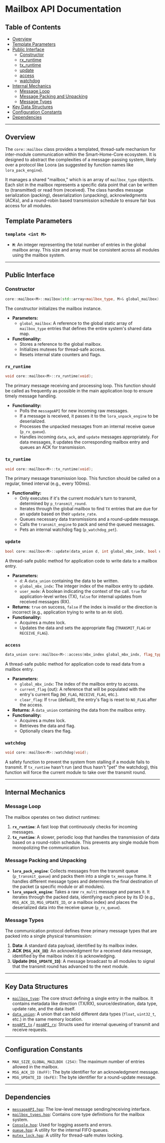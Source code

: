 # Mailbox API Documentation

## Table of Contents
- [Overview](#overview)
- [Template Parameters](#template-parameters)
- [Public Interface](#public-interface)
  - [Constructor](#constructor)
  - [rx_runtime](#rx_runtime)
  - [tx_runtime](#tx_runtime)
  - [update](#update)
  - [access](#access)
  - [watchdog](#watchdog)
- [Internal Mechanics](#internal-mechanics)
  - [Message Loop](#message-loop)
  - [Message Packing and Unpacking](#message-packing-and-unpacking)
  - [Message Types](#message-types)
- [Key Data Structures](#key-data-structures)
- [Configuration Constants](#configuration-constants)
- [Dependencies](#dependencies)

---

## Overview

The `core::mailbox` class provides a templated, thread-safe mechanism for inter-module communication within the Smart-Home-Core ecosystem. It is designed to abstract the complexities of a message-passing system, likely over a protocol like Loora (as suggested by function names like `lora_pack_engine`).

It manages a shared "mailbox," which is an array of `mailbox_type` objects. Each slot in the mailbox represents a specific data point that can be written to (transmitted) or read from (received). The class handles message serialization (packing), deserialization (unpacking), acknowledgments (ACKs), and a round-robin based transmission schedule to ensure fair bus access for all modules.

## Template Parameters

### `template <int M>`
-   **`M`**: An integer representing the total number of entries in the global mailbox array. This size and array must be consistent across all modules using the mailbox system.

---

## Public Interface

### Constructor

```cpp
core::mailbox<M>::mailbox(std::array<mailbox_type, M>& global_mailbox);
```
The constructor initializes the mailbox instance.

-   **Parameters:**
    -   `global_mailbox`: A reference to the global static array of `mailbox_type` entries that defines the entire system's shared data map.
-   **Functionality:**
    -   Stores a reference to the global mailbox.
    -   Initializes mutexes for thread-safe access.
    -   Resets internal state counters and flags.

### `rx_runtime`

```cpp
void core::mailbox<M>::rx_runtime(void);
```
The primary message receiving and processing loop. This function should be called as frequently as possible in the main application loop to ensure timely message handling.

-   **Functionality:**
    -   Polls the `messageAPI` for new incoming raw messages.
    -   If a message is received, it passes it to the `lora_unpack_engine` to be deserialized.
    -   Processes the unpacked messages from an internal receive queue (`p_rx_queue`).
    -   Handles incoming `data`, `ack`, and `update` messages appropriately. For data messages, it updates the corresponding mailbox entry and queues an ACK for transmission.

### `tx_runtime`

```cpp
void core::mailbox<M>::tx_runtime(void);
```
The primary message transmission loop. This function should be called on a regular, timed interval (e.g., every 100ms).

-   **Functionality:**
    -   Only executes if it's the current module's turn to transmit, determined by `p_transmit_round`.
    -   Iterates through the global mailbox to find `TX` entries that are due for an update based on their `update_rate`.
    -   Queues necessary data transmissions and a round-update message.
    -   Calls the `transmit_engine` to pack and send the queued messages.
    -   Pets an internal watchdog flag (`p_watchdog_pet`).

### `update`

```cpp
bool core::mailbox<M>::update(data_union d, int global_mbx_indx, bool user_mode);
```
A thread-safe public method for application code to write data to a mailbox entry.

-   **Parameters:**
    -   `d`: A `data_union` containing the data to be written.
    -   `global_mbx_indx`: The integer index of the mailbox entry to update.
    -   `user_mode`: A boolean indicating the context of the call. `true` for application-level writes (TX), `false` for internal updates from received messages (RX).
-   **Returns:** `true` on success, `false` if the index is invalid or the direction is incorrect (e.g., application trying to write to an `RX` slot).
-   **Functionality:**
    -   Acquires a mutex lock.
    -   Updates the data and sets the appropriate flag (`TRANSMIT_FLAG` or `RECEIVE_FLAG`).

### `access`

```cpp
data_union core::mailbox<M>::access(mbx_index global_mbx_indx, flag_type& current_flag, bool clear_flag = true);
```
A thread-safe public method for application code to read data from a mailbox entry.

-   **Parameters:**
    -   `global_mbx_indx`: The index of the mailbox entry to access.
    -   `current_flag` (out): A reference that will be populated with the entry's current flag (`NO_FLAG`, `RECEIVE_FLAG`, etc.).
    -   `clear_flag`: If `true` (default), the entry's flag is reset to `NO_FLAG` after the access.
-   **Returns:** A `data_union` containing the data from the mailbox entry.
-   **Functionality:**
    -   Acquires a mutex lock.
    -   Retrieves the data and flag.
    -   Optionally clears the flag.

### `watchdog`

```cpp
void core::mailbox<M>::watchdog(void);
```
A safety function to prevent the system from stalling if a module fails to transmit. If `tx_runtime` hasn't run (and thus hasn't "pet" the watchdog), this function will force the current module to take over the transmit round.

---

## Internal Mechanics

### Message Loop
The mailbox operates on two distinct runtimes:
1.  **`rx_runtime`**: A fast loop that continuously checks for incoming messages.
2.  **`tx_runtime`**: A slower, periodic loop that handles the transmission of data based on a round-robin schedule. This prevents any single module from monopolizing the communication bus.

### Message Packing and Unpacking
-   **`lora_pack_engine`**: Collects messages from the transmit queue (`p_transmit_queue`) and packs them into a single `tx_message` frame. It handles different message types and determines the final destination of the packet (a specific module or all modules).
-   **`lora_unpack_engine`**: Takes a raw `rx_multi` message and parses it. It iterates through the packed data, identifying each piece by its ID (e.g., `MSG_ACK_ID`, `MSG_UPDATE_ID`, or a mailbox index) and places the deserialized data into the receive queue (`p_rx_queue`).

### Message Types
The communication protocol defines three primary message types that are packed into a single physical transmission:
1.  **Data**: A standard data payload, identified by its mailbox index.
2.  **ACK (`MSG_ACK_ID`)**: An acknowledgment for a received data message, identified by the mailbox index it is acknowledging.
3.  **Update (`MSG_UPDATE_ID`)**: A message broadcast to all modules to signal that the transmit round has advanced to the next module.

---

## Key Data Structures
-   [`mailbox_type`](mailbox_types.hpp:1): The core struct defining a single entry in the mailbox. It contains metadata like direction (TX/RX), source/destination, data type, update rate, and the data itself.
-   [`data_union`](mailbox_types.hpp:1): A union that can hold different data types (`float`, `uint32_t`, etc.) in the same memory location.
-   [`msgAPI_tx`](messageAPI/messageAPI.hpp:1) / [`msgAPI_rx`](messageAPI/messageAPI.hpp:1): Structs used for internal queueing of transmit and receive requests.

---

## Configuration Constants
-   `MAX_SIZE_GLOBAL_MAILBOX (254)`: The maximum number of entries allowed in the mailbox.
-   `MSG_ACK_ID (0xFF)`: The byte identifier for an acknowledgment message.
-   `MSG_UPDATE_ID (0xFE)`: The byte identifier for a round-update message.

---

## Dependencies
-   [`messageAPI.hpp`](lib/messageAPI/messageAPI.hpp:1): The low-level message sending/receiving interface.
-   [`mailbox_types.hpp`](lib/mailbox/mailbox_types.hpp:1): Contains core type definitions for the mailbox system.
-   [`Console.hpp`](lib/console/console.hpp:1): Used for logging asserts and errors.
-   [`queue.hpp`](lib/util/queue.hpp:1): A utility for the internal FIFO queues.
-   [`mutex_lock.hpp`](lib/util/mutex_lock.hpp:1): A utility for thread-safe mutex locking.
